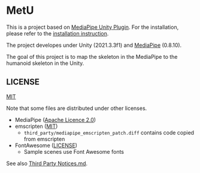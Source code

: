 # MetU

This is a project based on [MediaPipe Unity Plugin](https://github.com/homuler/MediaPipeUnityPlugin). For the installation, please refer to the [installation instruction](https://github.com/homuler/MediaPipeUnityPlugin/wiki/Installation-Guide).

The project developes under Unity (2021.3.3f1) and [MediaPipe](https://github.com/google/mediapipe) (0.8.10).

The goal of this project is to map the skeleton in the MediaPipe to the humanoid skeleton in the Unity.

## LICENSE

[MIT](https://github.com/GanniPiece/MeU/blob/master/LICENSE)

Note that some files are distributed under other licenses.

- MediaPipe ([Apache Licence 2.0](https://github.com/google/mediapipe/blob/e6c19885c6d3c6f410c730952aeed2852790d306/LICENSE))
- emscripten ([MIT](https://github.com/emscripten-core/emscripten/blob/7c873832e933e86855f5ef5f7c6438f0e457c94e/LICENSE))
   - `third_party/mediapipe_emscripten_patch.diff` contains code copied from emscripten
- FontAwesome ([LICENSE](https://github.com/FortAwesome/Font-Awesome/blob/7cbd7f9951be31f9d06b6ac97739a700320b9130/LICENSE.txt))
   - Sample scenes use Font Awesome fonts

See also [Third Party Notices.md](https://github.com/GanniPiece/MediaPipeUnityPlugin/blob/master/Third%20Party%20Notices.md).
